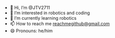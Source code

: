 - 👋 Hi, I’m @JTV2711
- 👀 I’m interested in robotics and coding
- 🌱 I’m currently learning robotics
- 📫 How to reach me reachmegithub@gmail.com
- 😄 Pronouns: he/him

<!---
JTV2711/JTV2711 is a ✨ special ✨ repository because its `README.md` (this file) appears on your GitHub profile.
You can click the Preview link to take a look at your changes.
--->
